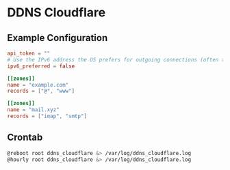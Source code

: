 # DDNS Cloudflare

## Example Configuration

```toml
api_token = ""
# Use the IPv6 address the OS prefers for outgoing connections (often temporary addresses therefore discouraged)
ipv6_preferred = false

[[zones]]
name = "example.com"
records = ["@", "www"]

[[zones]]
name = "mail.xyz"
records = ["imap", "smtp"]

```

## Crontab

```bash
@reboot root ddns_cloudflare &> /var/log/ddns_cloudflare.log
@hourly root ddns_cloudflare &> /var/log/ddns_cloudflare.log
```
